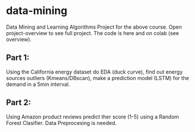 # data-mining
Data Mining and Learning Algorithms
Project for the above course.
Open project-overview to see full project. The code is here and on colab (see overview).

## Part 1:
Using the California energy dataset do EDA (duck curve), find out energy sources outliers (Kmeans/DBscan), make a prediction model (LSTM) for the demand in a 5min interval.
## Part 2: 
Using Amazon product reviews predict ther score (1-5) using a Random Forest Clasifier. Data Preprocesing is needed.
